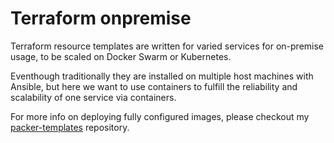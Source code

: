 # Terraform onpremise
Terraform resource templates are written for varied services for on-premise usage, to be scaled on Docker Swarm or Kubernetes.

Eventhough traditionally they are installed on multiple host machines with Ansible, but here we want to use containers to fulfill the reliability and scalability of one service via containers.

For more info on deploying fully configured images, please checkout my [packer-templates](https://github.com/memor24/packer-templates) repository.
